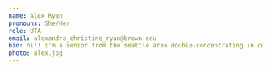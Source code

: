 ```yaml
---
name: Alex Ryan
pronouns: She/Her
role: UTA 
email: alexandra_christine_ryan@brown.edu
bio: hi!! i'm a senior from the seattle area double-concentrating in computer science and political science (aka the two science majors that require no actual science). in my free time i'm an avid puzzle solver, figure skating enthusiast, and semi-professional anti-car shill (trains >>>). i'm so excited to be your TA this semester :)
photo: alex.jpg
---
```

